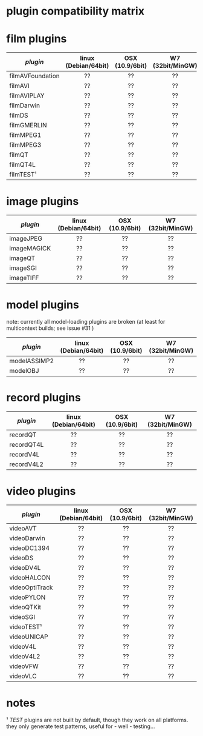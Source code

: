 plugin compatibility matrix
====

# film plugins

| *plugin*           | linux (Debian/64bit) | OSX (10.9/6bit) | W7 (32bit/MinGW) |
| ------------------ |:--------------------:|:---------------:|:----------------:|
|  filmAVFoundation  | ??                   | ??              | ??               |
|  filmAVI           | ??                   | ??              | ??               |
|  filmAVIPLAY       | ??                   | ??              | ??               |
|  filmDarwin        | ??                   | ??              | ??               |
|  filmDS            | ??                   | ??              | ??               |
|  filmGMERLIN       | ??                   | ??              | ??               |
|  filmMPEG1         | ??                   | ??              | ??               |
|  filmMPEG3         | ??                   | ??              | ??               |
|  filmQT            | ??                   | ??              | ??               |
|  filmQT4L          | ??                   | ??              | ??               |
|  filmTEST¹         | ??                   | ??              | ??               |

# image plugins

| *plugin*           | linux (Debian/64bit) | OSX (10.9/6bit) | W7 (32bit/MinGW) |
| ------------------ |:--------------------:|:---------------:|:----------------:|
|  imageJPEG         | ??                   | ??              | ??               |
|  imageMAGICK       | ??                   | ??              | ??               |
|  imageQT           | ??                   | ??              | ??               |
|  imageSGI          | ??                   | ??              | ??               |
|  imageTIFF         | ??                   | ??              | ??               |

# model plugins

note: currently all model-loading plugins are broken (at least for multicontext builds; see issue #31  )

| *plugin*           | linux (Debian/64bit) | OSX (10.9/6bit) | W7 (32bit/MinGW) |
| ------------------ |:--------------------:|:---------------:|:----------------:|
|  modelASSIMP2      | ??                   | ??              | ??               |
|  modelOBJ          | ??                   | ??              | ??               |

# record plugins

| *plugin*           | linux (Debian/64bit) | OSX (10.9/6bit) | W7 (32bit/MinGW) |
| ------------------ |:--------------------:|:---------------:|:----------------:|
|  recordQT          | ??                   | ??              | ??               |
|  recordQT4L        | ??                   | ??              | ??               |
|  recordV4L         | ??                   | ??              | ??               |
|  recordV4L2        | ??                   | ??              | ??               |

# video plugins

| *plugin*           | linux (Debian/64bit) | OSX (10.9/6bit) | W7 (32bit/MinGW) |
| ------------------ |:--------------------:|:---------------:|:----------------:|
|  videoAVT          | ??                   | ??              | ??               |
|  videoDarwin       | ??                   | ??              | ??               |
|  videoDC1394       | ??                   | ??              | ??               |
|  videoDS           | ??                   | ??              | ??               |
|  videoDV4L         | ??                   | ??              | ??               |
|  videoHALCON       | ??                   | ??              | ??               |
|  videoOptiTrack    | ??                   | ??              | ??               |
|  videoPYLON        | ??                   | ??              | ??               |
|  videoQTKit        | ??                   | ??              | ??               |
|  videoSGI          | ??                   | ??              | ??               |
|  videoTEST¹        | ??                   | ??              | ??               |
|  videoUNICAP       | ??                   | ??              | ??               |
|  videoV4L          | ??                   | ??              | ??               |
|  videoV4L2         | ??                   | ??              | ??               |
|  videoVFW          | ??                   | ??              | ??               |
|  videoVLC          | ??                   | ??              | ??               |



# notes

¹ *TEST* plugins are not built by default, though they work on all platforms.
they only generate test patterns, useful for - well - testing...